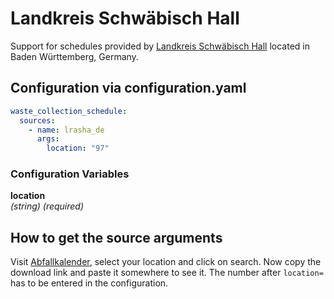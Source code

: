 # Landkreis Schwäbisch Hall

Support for schedules provided by [Landkreis Schwäbisch Hall](https://www.lrasha.de) located in Baden Württemberg, Germany.

## Configuration via configuration.yaml

```yaml
waste_collection_schedule:
  sources:
    - name: lrasha_de
      args:
        location: "97"
```

### Configuration Variables

**location**<br>
*(string) (required)*

## How to get the source arguments

Visit [Abfallkalender](https://www.lrasha.de/de/buergerservice/abfallwirtschaft/abfallkalender), select your location and click on search. Now copy the download link and paste it somewhere to see it. The number after `location=` has to be entered in the configuration.
